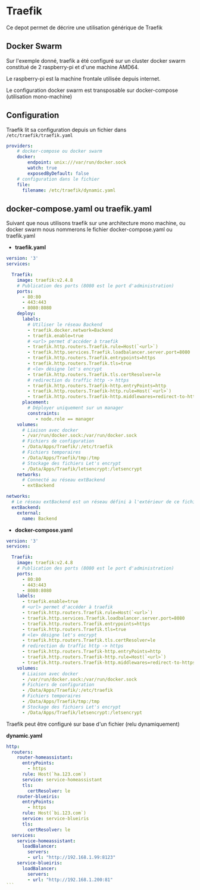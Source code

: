 # Traefik

Ce depot permet de décrire une utilisation générique de Traefik

## Docker Swarm

Sur l'exemple donné, traefik a été configuré sur un cluster docker swarm constitué de 2 raspberry-pi et d'une machine AMD64.

Le raspberry-pi est la machine frontale utilisée depuis internet.

Le configuration docker swarm est transposable sur docker-compose (utilisation mono-machine)

## Configuration

Traefik lit sa configuration depuis un fichier dans `/etc/traefik/traefik.yaml`

```yaml
providers:
    # docker-compose ou docker swarm 
    docker:
        endpoint: unix:///var/run/docker.sock
        watch: true
        exposedByDefault: false
    # configuration dans le fichier 
    file:
      filename: /etc/traefik/dynamic.yaml
```

## docker-compose.yaml ou traefik.yaml

Suivant que nous utilisons traefik sur une architecture mono machine, ou docker swarm nous nommerons le fichier docker-compose.yaml ou traefik.yaml

* **traefik.yaml**

```yaml
version: '3'
services:

  Traefik:
    image: traefik:v2.4.8
    # Publication des ports (8080 est le port d'administration)
    ports:
      - 80:80
      - 443:443
      - 8080:8080
    deploy:
      labels:
        # Utiliser le réseau Backend
        - traefik.docker.network=Backend
        - traefik.enable=true
        # <url> permet d'accéder à traefik
        - traefik.http.routers.Traefik.rule=Host(`<url>`)
        - traefik.http.services.Traefik.loadbalancer.server.port=8080
        - traefik.http.routers.Traefik.entrypoints=https
        - traefik.http.routers.Traefik.tls=true
        # <le> désigne let's encrypt
        - traefik.http.routers.Traefik.tls.certResolver=le
        # redirection du traffic http -> https
        - traefik.http.routers.Traefik-http.entryPoints=http
        - traefik.http.routers.Traefik-http.rule=Host(`<url>`)
        - traefik.http.routers.Traefik-http.middlewares=redirect-to-https@docker 
      placement:
        # Déployer uniquement sur un manager
        constraints:
           - node.role == manager
    volumes:
      # Liaison avec docker 
      - /var/run/docker.sock:/var/run/docker.sock
      # Fichiers de configuration
      - /Data/Apps/Traefik/:/etc/traefik
      # Fichiers temporaires
      - /Data/Apps/Traefik/tmp:/tmp
      # Stockage des fichiers Let's encrypt
      - /Data/Apps/Traefik/letsencrypt:/letsencrypt
    networks:
      # Connecté au réseau extBackend
      - extBackend

networks:
  # Le réseau extBackend est un réseau défini à l'extérieur de ce fichier, il s'appelle 'Backend'
  extBackend:
    external: 
      name: Backend
```

* **docker-compose.yaml**

```yaml
version: '3'
services:

  Traefik:
    image: traefik:v2.4.8
    # Publication des ports (8080 est le port d'administration)
    ports:
      - 80:80
      - 443:443
      - 8080:8080
    labels:
      - traefik.enable=true
      # <url> permet d'accéder à traefik
      - traefik.http.routers.Traefik.rule=Host(`<url>`)
      - traefik.http.services.Traefik.loadbalancer.server.port=8080
      - traefik.http.routers.Traefik.entrypoints=https
      - traefik.http.routers.Traefik.tls=true
      # <le> désigne let's encrypt
      - traefik.http.routers.Traefik.tls.certResolver=le
      # redirection du traffic http -> https
      - traefik.http.routers.Traefik-http.entryPoints=http
      - traefik.http.routers.Traefik-http.rule=Host(`<url>`)
      - traefik.http.routers.Traefik-http.middlewares=redirect-to-https@docker 
    volumes:
      # Liaison avec docker 
      - /var/run/docker.sock:/var/run/docker.sock
      # Fichiers de configuration
      - /Data/Apps/Traefik/:/etc/traefik
      # Fichiers temporaires
      - /Data/Apps/Traefik/tmp:/tmp
      # Stockage des fichiers Let's encrypt
      - /Data/Apps/Traefik/letsencrypt:/letsencrypt
```

Traefik peut être configuré sur base d'un fichier (relu dynamiquement)

**dynamic.yaml**

```yaml
http:
  routers:
    router-homeassistant:
      entryPoints:
        - https
      rule: Host(`ha.123.com`)
      service: service-homeassistant
      tls:
        certResolver: le
    router-blueiris:
      entryPoints:
        - https
      rule: Host(`bi.123.com`)
      service: service-blueiris
      tls:
        certResolver: le
  services:
    service-homeassistant:
      loadBalancer:
        servers:
        - url: "http://192.168.1.99:8123"
    service-blueiris:
      loadBalancer:
        servers:
        - url: "http://192.168.1.200:81"
``̀
